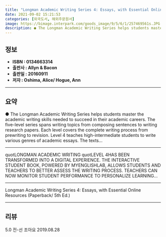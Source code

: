 ```yaml
---
title: "Longman Academic Writing Series 4: Essays, with Essential Online Resources (Paperback/ 5th Ed.)"
date: 2021-09-02 15:21:53
categories: [외국도서, 해외주문원서]
image: https://bimage.interpark.com/goods_image/9/5/6/1/257469561s.JPG
description: ● The Longman Academic Writing Series helps students master the academic writing skills needed to succeed in their academic careers. The five-level series span
---
```


## **정보**

- **ISBN : 0134663314**
- **출판사 : Allyn & Bacon**
- **출판일 : 20160911**
- **저자 : Oshima, Alice/ Hogue, Ann**

------



## **요약**

●  The Longman Academic Writing Series helps students master the academic writing skills needed to succeed in their academic careers. The five-level series spans writing topics from composing sentences to writing research papers. Each level covers the complete writing process from prewriting to revision. Level 4 teaches high-intermediate students to write various genres of academic essays. The texts...

------

quotLONGMAN ACADEMIC WRITING quotLEVEL 4HAS BEEN TRANSFORMED INTO A DIGITAL EXPERIENCE. THE INTERACTIVE STUDENT BOOK, POWERED BY MYENGLISHLAB, ALLOWS STUDENTS AND TEACHERS TO BETTER ASSESS THE WRITING PROCESS. TEACHERS CAN NOW MONITOR STUDENT PERFORMANCE TO PERSONALIZE LEARNING... 

------


Longman Academic Writing Series 4: Essays, with Essential Online Resources (Paperback/ 5th Ed.) 

------


## **리뷰** 

5.0 전-선 조아요 2019.08.28 <br/>